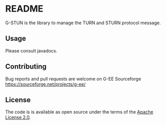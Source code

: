 # README #

G-STUN is the library to manage the TURN and STURN protocol message.

## Usage ##

Please consult javadocs.

## Contributing

Bug reports and pull requests are welcome on G-EE Sourceforge https://sourceforge.net/projects/g-ee/

## License

The code is is available as open source under the terms of the [Apache License 2.0](http://www.apache.org/licenses/LICENSE-2.0).